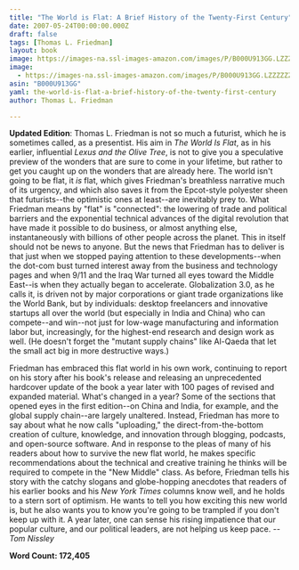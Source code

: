 ```yaml
---
title: "The World is Flat: A Brief History of the Twenty-First Century"
date: 2007-05-24T00:00:00.000Z
draft: false
tags: [Thomas L. Friedman]
layout: book
image: https://images-na.ssl-images-amazon.com/images/P/B000U913GG.LZZZZZZZ.jpg
image: 
  - https://images-na.ssl-images-amazon.com/images/P/B000U913GG.LZZZZZZZ.jpg
asin: "B000U913GG"
yaml: the-world-is-flat-a-brief-history-of-the-twenty-first-century
author: Thomas L. Friedman

---
```


**Updated Edition**: Thomas L. Friedman is not so much a futurist, which he is sometimes called, as a presentist. His aim in *The World Is Flat*, as in his earlier, influential *Lexus and the Olive Tree*, is not to give you a speculative preview of the wonders that are sure to come in your lifetime, but rather to get you caught up on the wonders that are already here. The world isn't going to be flat, it *is* flat, which gives Friedman's breathless narrative much of its urgency, and which also saves it from the Epcot-style polyester sheen that futurists--the optimistic ones at least--are inevitably prey to.  What Friedman means by "flat" is "connected": the lowering of trade and political barriers and the exponential technical advances of the digital revolution that have made it possible to do business, or almost anything else, instantaneously with billions of other people across the planet. This in itself should not be news to anyone. But the news that Friedman has to deliver is that just when we stopped paying attention to these developments--when the dot-com bust turned interest away from the business and technology pages and when 9/11 and the Iraq War turned all eyes toward the Middle East--is when they actually began to accelerate. Globalization 3.0, as he calls it, is driven not by major corporations or giant trade organizations like the World Bank, but by individuals: desktop freelancers and innovative startups all over the world (but especially in India and China) who can compete--and win--not just for low-wage manufacturing and information labor but, increasingly, for the highest-end research and design work as well. (He doesn't forget the "mutant supply chains" like Al-Qaeda that let the small act big in more destructive ways.) 

 Friedman has embraced this flat world in his own work, continuing to report on his story after his book's release and releasing an unprecedented hardcover update of the book a year later with 100 pages of revised and expanded material. What's changed in a year? Some of the sections that opened eyes in the first edition--on China and India, for example, and the global supply chain--are largely unaltered. Instead, Friedman has more to say about what he now calls "uploading," the direct-from-the-bottom creation of culture, knowledge, and innovation through blogging, podcasts, and open-source software. And in response to the pleas of many of his readers about how to survive the new flat world, he makes specific recommendations about the technical and creative training he thinks will be required to compete in the "New Middle" class. As before, Friedman tells his story with the catchy slogans and globe-hopping anecdotes that readers of his earlier books and his *New York Times* columns know well, and he holds to a stern sort of optimism. He wants to tell you how exciting this new world is, but he also wants you to know you're going to be trampled if you don't keep up with it. A year later, one can sense his rising impatience that our popular culture, and our political leaders, are not helping us keep pace. *--Tom Nissley*  
  
**Word Count: 172,405**